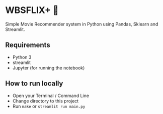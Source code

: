 # WBSFLIX+ 🍿

Simple Movie Recommender system in Python using Pandas, Sklearn and Streamlit.

## Requirements

- Python 3
- streamlit
- Jupyter (for running the notebook)

## How to run locally

- Open your Terminal / Command Line
- Change directory to this project
- Run `make` or `streamlit run main.py`